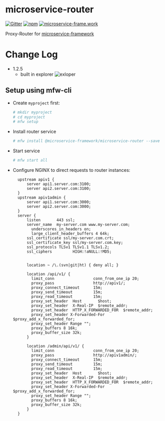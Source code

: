 # microservice-router

[![Gitter](https://img.shields.io/gitter/room/microservice-framework/chat.svg?style=flat-square)](https://gitter.im/microservice-framework/chat)
[![npm](https://img.shields.io/npm/dt/@microservice-framework/microservice-router.svg?style=flat-square)](https://www.npmjs.com/~microservice-framework)
[![microservice-frame.work](https://img.shields.io/badge/online%20docs-200-green.svg?style=flat-square)](http://microservice-frame.work)

Proxy-Router for [microservice-framework](https://www.npmjs.com/~microservice-framework)

# Change Log
- 1.2.5 
  - built in explorer ![exloper](https://files.gitter.im/microservice-framework/chat/Quaa/Screen-Shot-2017-05-08-at-10.38.51-PM.png)

## Setup using mfw-cli

- Create `myproject` first:
  
  ```bash
  # mkdir myproject
  # cd myproject
  # mfw setup 
  ```

- Install router service
  ```bash
  # mfw install @microservice-framework/microservice-router --save
  ```
- Start service
  ```bash
  # mfw start all
  ```
- Configure NGINX to direct requests to router instances:

  ```nginx
    upstream apiv1 {
        server api1.server.com:3100;
        server api2.server.com:3100;
    }
    upstream apiv1admin {
        server api1.server.com:3000;
        server api2.server.com:3000;
    }
    server {
        listen       443 ssl;
        server_name  my-server.com www.my-server.com;
	      underscores_in_headers on;
	      large_client_header_buffers 4 64k;
        ssl_certificate ssl/my-server.com.crt;
        ssl_certificate_key ssl/my-server.com.key;
        ssl_protocols TLSv1 TLSv1.1 TLSv1.2;
        ssl_ciphers         HIGH:!aNULL:!MD5;


        location ~ /\.(svn|git|ht) { deny all; }

        location /api/v1/ {
          limit_conn                 conn_from_one_ip 20;
          proxy_pass                 http://apiv1/;
          proxy_connect_timeout      15m;
          proxy_send_timeout         15m;
          proxy_read_timeout         15m;
          proxy_set_header  Host       $host;
          proxy_set_header  X-Real-IP  $remote_addr;
          proxy_set_header  HTTP_X_FORWARDED_FOR  $remote_addr;
          proxy_set_header X-Forwarded-For $proxy_add_x_forwarded_for;
          proxy_set_header Range "";
          proxy_buffers 8 16k;
          proxy_buffer_size 32k;
        }

        location /admin/api/v1/ {
          limit_conn                 conn_from_one_ip 20;
          proxy_pass                 http://apiv1admin/;
          proxy_connect_timeout      15m;
          proxy_send_timeout         15m;
          proxy_read_timeout         15m;
          proxy_set_header  Host       $host;
          proxy_set_header  X-Real-IP  $remote_addr;
          proxy_set_header  HTTP_X_FORWARDED_FOR  $remote_addr;
          proxy_set_header X-Forwarded-For $proxy_add_x_forwarded_for;
          proxy_set_header Range "";
          proxy_buffers 8 16k;
          proxy_buffer_size 32k;
        }
    }
   ```
